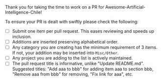 <!-- DO NOT DELETE THE TEXT BELOW. Please make sure relevant boxes are checked [x] -->

Thank you for taking the time to work on a PR for Awesome-Artificial-Intelligence-Chile!

To ensure your PR is dealt with swiftly please check the following:

- [ ] Submit one item per pull request. This eases reviewing and speeds up inclusion.
- [ ] Additions are inserted preserving alphabetical order.
- [ ] Any category you are creating has the minimum requirement of 3 items.
  If not, your addition may be inserted into `Misc/Other`.
- [ ] Any project you are adding to the list is actively maintained.
- [ ] The pull request title is informative, unlike "Update README.md".
  Suggested titles: "Add aaa to bbb" for adding item aaa to section bbb,
  "Remove aaa from bbb" for removing, "Fix link for aaa", etc.